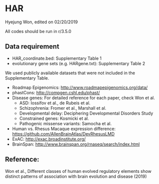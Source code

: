 # HAR
Hyejung Won, edited on 02/20/2019

All codes should be run in r/3.5.0

## Data requirement
* HAR_coordinate.bed: Supplementary Table 1
* evolutionary gene sets (e.g. HARgene.txt): Supplementary Table 2

We used publicly available datasets that were not included in the Supplementary Table. 
* Roadmap Epigenomics: http://www.roadmapepigenomics.org/data/
* phastCons: http://compgen.cshl.edu/phast/
* Disease genes: For detailed reference for each paper, check Won et al. 
  - ASD: Iossifov et al., de Rubeis et al.
  - Schizophrenia: Fromer et al., Marshall et al.
  - Developmental delay: Deciphering Developmental Disorders Study
  - Constrained genes: Kosmicki et al.
  - Pathogenic missense variants: Samocha et al.
* Human vs. Rhesus Macaque expression difference: https://github.com/AllenBrainAtlas/DevRhesusLMD
* ExAC: http://exac.broadinstitute.org/
* BrainSpan: http://www.brainspan.org/rnaseq/search/index.html

## Reference: 
Won et al., Different classes of human evolved regulatory elements show distinct patterns of association with brain evolution and disease (2019)
